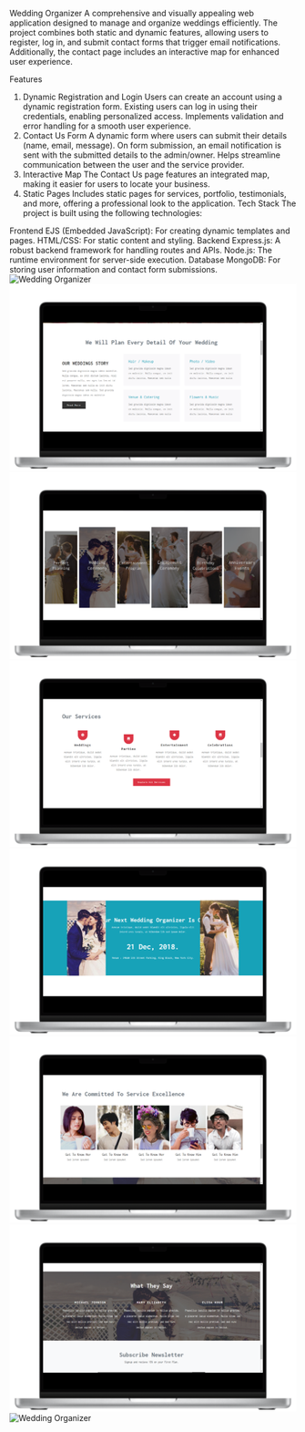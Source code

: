Wedding Organizer
A comprehensive and visually appealing web application designed to manage and organize weddings efficiently. The project combines both static and dynamic features, allowing users to register, log in, and submit contact forms that trigger email notifications. Additionally, the contact page includes an interactive map for enhanced user experience.

Features
1. Dynamic Registration and Login
Users can create an account using a dynamic registration form.
Existing users can log in using their credentials, enabling personalized access.
Implements validation and error handling for a smooth user experience.
2. Contact Us Form
A dynamic form where users can submit their details (name, email, message).
On form submission, an email notification is sent with the submitted details to the admin/owner.
Helps streamline communication between the user and the service provider.
3. Interactive Map
The Contact Us page features an integrated map, making it easier for users to locate your business.
4. Static Pages
Includes static pages for services, portfolio, testimonials, and more, offering a professional look to the application.
Tech Stack
The project is built using the following technologies:

Frontend
EJS (Embedded JavaScript): For creating dynamic templates and pages.
HTML/CSS: For static content and styling.
Backend
Express.js: A robust backend framework for handling routes and APIs.
Node.js: The runtime environment for server-side execution.
Database
MongoDB: For storing user information and contact form submissions.
![Wedding Organizer](https://github.com/DeepakDev705/Wedding-Organizer/blob/152251a2573a4b022d05605e571ff9bb6d7a3f07/screenshot%20(16)-front.png)
![Wedding Organizer](https://github.com/DeepakDev705/Wedding-Organizer/blob/152251a2573a4b022d05605e571ff9bb6d7a3f07/screenshot%20(17)-front.png)
![Wedding Organizer](https://github.com/DeepakDev705/Wedding-Organizer/blob/152251a2573a4b022d05605e571ff9bb6d7a3f07/screenshot%20(18)-front.png)
![Wedding Organizer](https://github.com/DeepakDev705/Wedding-Organizer/blob/152251a2573a4b022d05605e571ff9bb6d7a3f07/screenshot%20(19)-front.png)
![Wedding Organizer](https://github.com/DeepakDev705/Wedding-Organizer/blob/152251a2573a4b022d05605e571ff9bb6d7a3f07/screenshot%20(20)-front.png)
![Wedding Organizer](https://github.com/DeepakDev705/Wedding-Organizer/blob/152251a2573a4b022d05605e571ff9bb6d7a3f07/screenshot%20(21)-front.png)
![Wedding Organizer](https://github.com/DeepakDev705/Wedding-Organizer/blob/152251a2573a4b022d05605e571ff9bb6d7a3f07/screenshot%20(22)-front.png)
![Wedding Organizer](https://github.com/DeepakDev705/Wedding-Organizer/blob/152251a2573a4b022d05605e571ff9bb6d7a3f07/screenshot%20(13)-front.png)

